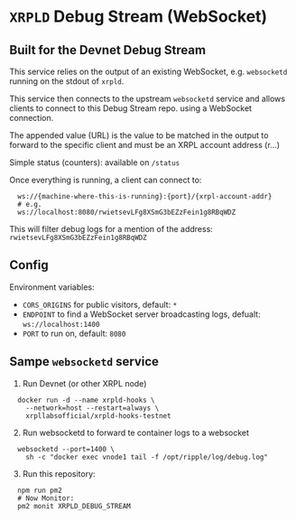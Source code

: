 # `XRPLD` Debug Stream (WebSocket)

## Built for the Devnet Debug Stream

This service relies on the output of an existing WebSocket, e.g. 
`websocketd` running on the stdout of `xrpld`.

This service then connects to the upstream `websocketd` service and
allows clients to connect to this Debug Stream repo. using a WebSocket
connection.

The appended value (URL) is the value to be matched in the output
to forward to the specific client and must be an XRPL account address (r...)

Simple status (counters): available on `/status`

Once everything is running, a client can connect to:
```
  ws://{machine-where-this-is-running}:{port}/{xrpl-account-addr}
  # e.g.
  ws://localhost:8080/rwietsevLFg8XSmG3bEZzFein1g8RBqWDZ
```

This will filter debug logs for a mention of the address:
  `rwietsevLFg8XSmG3bEZzFein1g8RBqWDZ`

## Config

Environment variables:
- `CORS_ORIGINS` for public visitors, default: `*`
- `ENDPOINT` to find a WebSocket server broadcasting logs, defualt: `ws://localhost:1400`
- `PORT` to run on, default: `8080`

## Sampe `websocketd` service

1. Run Devnet (or other XRPL node)
```
  docker run -d --name xrpld-hooks \
    --network=host --restart=always \
    xrpllabsofficial/xrpld-hooks-testnet
```

2. Run websocketd to forward te container logs to a websocket

```
  websocketd --port=1400 \
    sh -c "docker exec vnode1 tail -f /opt/ripple/log/debug.log"
```

3. Run this repository:
```
  npm run pm2
  # Now Monitor:
  pm2 monit XRPLD_DEBUG_STREAM
```
